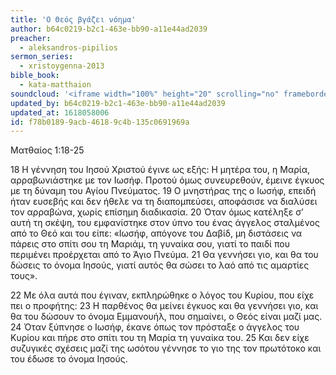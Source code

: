 ```yaml
---
title: 'Ο Θεός βγάζει νόημα'
author: b64c0219-b2c1-463e-bb90-a11e44ad2039
preacher:
  - aleksandros-pipilios
sermon_series:
  - xristoygenna-2013
bible_book:
  - kata-matthaion
soundcloud: '<iframe width="100%" height="20" scrolling="no" frameborder="no" allow="autoplay" src="https://w.soundcloud.com/player/?url=https%3A//api.soundcloud.com/tracks/728695666%3Fsecret_token%3Ds-zy12L&color=%23ff5500&inverse=false&auto_play=false&show_user=true"></iframe>'
updated_by: b64c0219-b2c1-463e-bb90-a11e44ad2039
updated_at: 1618058006
id: f78b0189-9acb-4618-9c4b-135c0691969a
---
```

Mατθαίος 1:18-25

18 Η γέννηση του Ιησού Χριστού έγινε ως εξής: Η μητέρα του, η Μαρία, αρραβωνιάστηκε με τον Ιωσήφ. Προτού όμως συνευρεθούν, έμεινε έγκυος με τη δύναμη του Αγίου Πνεύματος. 19 Ο μνηστήρας της ο Ιωσήφ, επειδή ήταν ευσεβής και δεν ήθελε να τη διαπομπεύσει, αποφάσισε να διαλύσει τον αρραβώνα, χωρίς επίσημη διαδικασία. 20 Όταν όμως κατέληξε σ’ αυτή τη σκέψη, του εμφανίστηκε στον ύπνο του ένας άγγελος σταλμένος από το Θεό και του είπε: «Ιωσήφ, απόγονε του Δαβίδ, μη διστάσεις να πάρεις στο σπίτι σου τη Μαριάμ, τη γυναίκα σου, γιατί το παιδί που περιμένει προέρχεται από το Άγιο Πνεύμα. 21 Θα γεννήσει γιο, και θα του δώσεις το όνομα Ιησούς, γιατί αυτός θα σώσει το λαό από τις αμαρτίες τους».

22 Με όλα αυτά που έγιναν, εκπληρώθηκε ο λόγος του Κυρίου, που είχε πει ο προφήτης: 23 Η παρθένος θα μείνει έγκυος και θα γεννήσει γιο, και θα του δώσουν το όνομα Εμμανουήλ, που σημαίνει, ο Θεός είναι μαζί μας. 24 Όταν ξύπνησε ο Ιωσήφ, έκανε όπως τον πρόσταξε ο άγγελος του Κυρίου και πήρε στο σπίτι του τη Μαρία τη γυναίκα του. 25 Και δεν είχε συζυγικές σχέσεις μαζί της ωσότου γέννησε το γιο της τον πρωτότοκο και του έδωσε το όνομα Ιησούς.